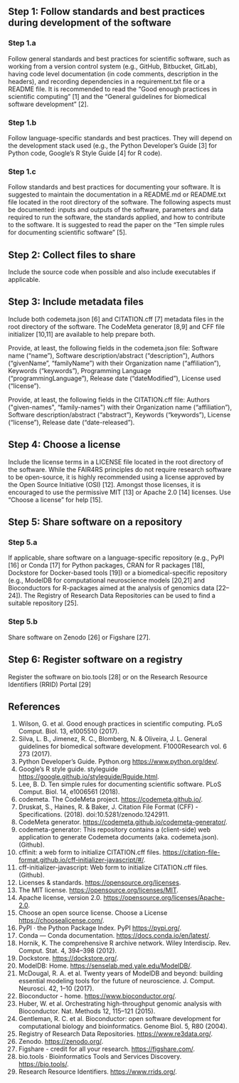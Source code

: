 ## Step 1: Follow standards and best practices during development of the software

### Step 1.a
Follow general standards and best practices for scientific software, such as working from a version
control system (e.g., GitHub, Bitbucket, GitLab), having code level documentation (in code comments, description
in the headers), and recording dependencies in a requirement.txt file or a README file. It is recommended to read
the “Good enough practices in scientific computing” [1] and the “General guidelines for biomedical software
development” [2].

### Step 1.b
Follow language-specific standards and best practices. They will depend on the development stack used
(e.g., the Python Developer’s Guide [3] for Python code, Google’s R Style Guide [4] for R code).

### Step 1.c
Follow standards and best practices for documenting your software. It is suggested to maintain the
documentation in a README.md or README.txt file located in the root directory of the software. The following
aspects must be documented: inputs and outputs of the software, parameters and data required to run the
software, the standards applied, and how to contribute to the software. It is suggested to read the paper on the
“Ten simple rules for documenting scientific software” [5].

## Step 2: Collect files to share
Include the source code when possible and also include executables if applicable.

## Step 3: Include metadata files
Include both codemeta.json [6] and CITATION.cff [7] metadata files in the root directory of the software. The CodeMeta
generator [8,9] and CFF file initializer [10,11] are available to help prepare both.

Provide, at least, the following fields in the codemeta.json file: Software name (“name”), Software
description/abstract (“description”), Authors (“givenName”, “familyName”) with their Organization name
(“affiliation”), Keywords (“keywords”), Programming Language (“programmingLanguage”), Release date
(“dateModified”), License used (“license”).

Provide, at least, the following fields in the CITATION.cff file: Authors ("given-names", “family-names") with their
Organization name (“affiliation”), Software description/abstract (“abstract”), Keywords (“keywords”), License
(“license”), Release date (“date-released”).

## Step 4: Choose a license
Include the license terms in a LICENSE file located in the root directory of the software. While the FAIR4RS
principles do not require research software to be open-source, it is highly recommended using a license approved
by the Open Source Initiative (OSI) [12]. Amongst those licenses, it is encouraged to use the permissive MIT [13] or
Apache 2.0 [14] licenses. Use “Choose a license” for help [15].

## Step 5: Share software on a repository

### Step 5.a
If applicable, share software on a language-specific repository (e.g., PyPI [16] or Conda [17] for Python
packages, CRAN for R packages [18], Dockstore for Docker-based tools [19]) or a biomedical-specific repository (e.g.,
ModelDB for computational neuroscience models [20,21] and Bioconductors for R-packages aimed at the analysis of
genomics data [22–24]). The Registry of Research Data Repositories can be used to find a suitable repository [25].

### Step 5.b
Share software on Zenodo [26] or Figshare [27].

## Step 6: Register software on a registry
Register the software on bio.tools [28] or on the Research Resource Identifiers (RRID) Portal [29]

## References
1. Wilson, G. et al. Good enough practices in scientific computing. PLoS Comput. Biol. 13,
e1005510 (2017).
2. Silva, L. B., Jimenez, R. C., Blomberg, N. & Oliveira, J. L. General guidelines for biomedical
software development. F1000Research vol. 6 273 (2017).
3. Python Developer’s Guide. Python.org https://www.python.org/dev/.
4. Google’s R style guide. styleguide https://google.github.io/styleguide/Rguide.html.
5. Lee, B. D. Ten simple rules for documenting scientific software. PLoS Comput. Biol. 14,
e1006561 (2018).
6. codemeta. The CodeMeta project. https://codemeta.github.io/.
7. Druskat, S., Haines, R. & Baker, J. Citation File Format (CFF) - Specifications. (2018).
doi:10.5281/zenodo.1242911.
8. CodeMeta generator. https://codemeta.github.io/codemeta-generator/.
9. codemeta-generator: This repository contains a (client-side) web application to generate
Codemeta documents (aka. codemeta.json). (Github).
10. cffinit: a web form to initialize CITATION.cff files.
https://citation-file-format.github.io/cff-initializer-javascript/#/.
11. cff-initializer-javascript: Web form to initialize CITATION.cff files. (Github).
12. Licenses & standards. https://opensource.org/licenses.
13. The MIT license. https://opensource.org/licenses/MIT.
14. Apache license, version 2.0. https://opensource.org/licenses/Apache-2.0.
15. Choose an open source license. Choose a License https://choosealicense.com/.
16. PyPI · the Python Package Index. PyPI https://pypi.org/.
17. Conda — Conda documentation. https://docs.conda.io/en/latest/.
18. Hornik, K. The comprehensive R archive network. Wiley Interdiscip. Rev. Comput. Stat. 4,
394–398 (2012).
19. Dockstore. https://dockstore.org/.
20. ModelDB: Home. https://senselab.med.yale.edu/ModelDB/.
21. McDougal, R. A. et al. Twenty years of ModelDB and beyond: building essential modeling
tools for the future of neuroscience. J. Comput. Neurosci. 42, 1–10 (2017).
22. Bioconductor - home. https://www.bioconductor.org/.
23. Huber, W. et al. Orchestrating high-throughput genomic analysis with Bioconductor. Nat.
Methods 12, 115–121 (2015).
24. Gentleman, R. C. et al. Bioconductor: open software development for computational biology
and bioinformatics. Genome Biol. 5, R80 (2004).
25. Registry of Research Data Repositories. https://www.re3data.org/.
26. Zenodo. https://zenodo.org/.
27. Figshare - credit for all your research. https://figshare.com/.
28. bio.tools · Bioinformatics Tools and Services Discovery. https://bio.tools/.
29. Research Resource Identifiers. https://www.rrids.org/.
